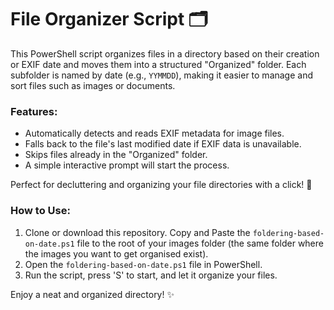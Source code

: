 # File Organizer Script 🗂️  

This PowerShell script organizes files in a directory based on their creation or EXIF date and moves them into a structured "Organized" folder. Each subfolder is named by date (e.g., `YYMMDD`), making it easier to manage and sort files such as images or documents.  

### Features:  
- Automatically detects and reads EXIF metadata for image files.  
- Falls back to the file's last modified date if EXIF data is unavailable.  
- Skips files already in the "Organized" folder.  
- A simple interactive prompt will start the process.  

Perfect for decluttering and organizing your file directories with a click! 🎉  

### How to Use:
1. Clone or download this repository. Copy and Paste the `foldering-based-on-date.ps1` file to the root of your images folder (the same folder where the images you want to get organised exist).
2. Open the `foldering-based-on-date.ps1` file in PowerShell.
3. Run the script, press 'S' to start, and let it organize your files.

Enjoy a neat and organized directory! ✨
